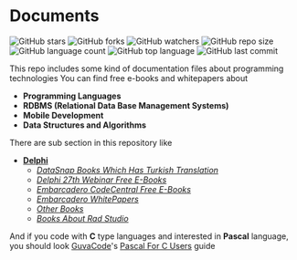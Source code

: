 # Documents

![GitHub stars](https://img.shields.io/github/stars/coderserdar/Documents?style=social) ![GitHub forks](https://img.shields.io/github/forks/coderserdar/Documents?style=social) ![GitHub watchers](https://img.shields.io/github/watchers/coderserdar/Documents?style=social) ![GitHub repo size](https://img.shields.io/github/repo-size/coderserdar/Documents?style=plastic) ![GitHub language count](https://img.shields.io/github/languages/count/coderserdar/Documents?style=plastic) ![GitHub top language](https://img.shields.io/github/languages/top/coderserdar/Documents?style=plastic) ![GitHub last commit](https://img.shields.io/github/last-commit/coderserdar/Documents?color=red&style=plastic)

This repo includes some kind of documentation files about programming technologies
You can find free e-books and whitepapers about
 - **Programming Languages**
 - **RDBMS (Relational Data Base Management Systems)**
 - **Mobile Development**
 - **Data Structures and Algorithms**
 
There are sub section in this repository like
 - [**Delphi**](https://github.com/coderserdar/Documents/tree/main/Delphi/)
 	+ [*DataSnap Books Which Has Turkish Translation*](https://github.com/coderserdar/Documents/tree/main/Delphi/DataSnap)
 	+ [*Delphi 27th Webinar Free E-Books*](https://github.com/coderserdar/Documents/tree/main/Delphi/Delphi%2027th%20Webinar)
 	+ [*Embarcadero CodeCentral Free E-Books*](https://github.com/coderserdar/Documents/tree/main/Delphi/Embarcadero%20CodeCentral)
 	+ [*Embarcadero WhitePapers*](https://github.com/coderserdar/Documents/tree/main/Delphi/Embarcadero%20WhtePapers)
 	+ [*Other Books*](https://github.com/coderserdar/Documents/tree/main/Delphi/Other%20Books)
 	+ [*Books About Rad Studio*](https://github.com/coderserdar/Documents/tree/main/Delphi/Rad%20Studio)

And if you code with **C** type languages and interested in **Pascal** language, you should look [GuvaCode](https://github.com/GuvaCode)'s [Pascal For C Users](https://github.com/GuvaCode/Pascal-for-C-users) guide
